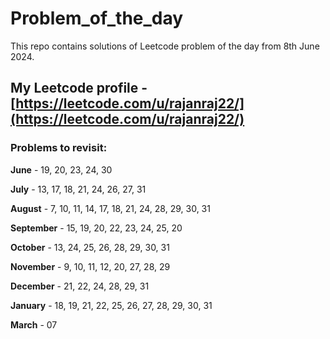 # Problem_of_the_day

This repo contains solutions of Leetcode problem of the day from 8th June 2024.

## My Leetcode profile - [https://leetcode.com/u/rajanraj22/](https://leetcode.com/u/rajanraj22/)

### Problems to revisit:

**June** - 19, 20, 23, 24, 30  

**July** - 13, 17, 18, 21, 24, 26, 27, 31  

**August** - 7, 10, 11, 14, 17, 18, 21, 24, 28, 29, 30, 31  

**September** - 15, 19, 20, 22, 23, 24, 25, 20  

**October** - 13, 24, 25, 26, 28, 29, 30, 31  

**November** - 9, 10, 11, 12, 20, 27, 28, 29  

**December** - 21, 22, 24, 28, 29, 31  

**January** - 18, 19, 21, 22, 25, 26, 27, 28, 29, 30, 31  

**March** - 07  
